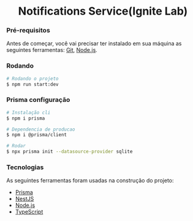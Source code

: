 <h1 align="center">Notifications Service(Ignite Lab)</h1>

### Pré-requisitos

Antes de começar, você vai precisar ter instalado em sua máquina as seguintes ferramentas:
[Git](https://git-scm.com), [Node.js](https://nodejs.org/en/).

### Rodando

```bash
# Rodando o projeto
$ npm run start:dev
```

### Prisma configuração

```bash
# Instalação cli
$ npm i prisma

# Dependencia de producao
$ npm i @prisma/client

# Rodar
$ npx prisma init --datasource-provider sqlite
```

### Tecnologias

As seguintes ferramentas foram usadas na construção do projeto:

- [Prisma](https://www.prisma.io/)
- [NestJS](https://docs.nestjs.com/)
- [Node.js](https://nodejs.org/en/)
- [TypeScript](https://www.typescriptlang.org/)
